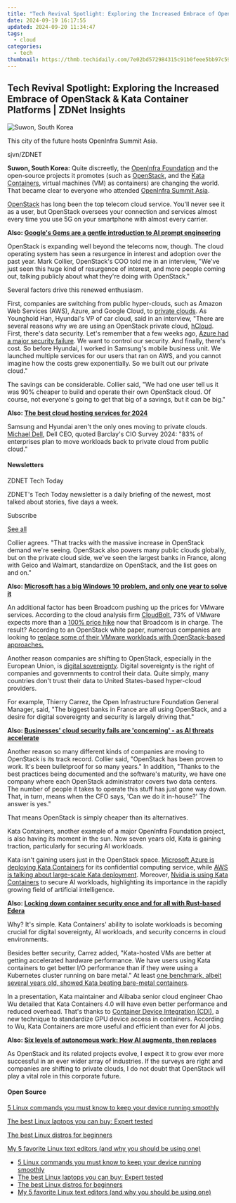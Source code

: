 ```yaml
---
title: "Tech Revival Spotlight: Exploring the Increased Embrace of OpenStack & Kata Container Platforms | ZDNet Insights"
date: 2024-09-19 16:17:55
updated: 2024-09-20 11:34:47
tags:
  - cloud
categories:
  - tech
thumbnail: https://thmb.techidaily.com/7e02bd572984315c91b0feee5bb97c59ecfef3acd51a935224f88b492a26dbad.jpg
---
```


## Tech Revival Spotlight: Exploring the Increased Embrace of OpenStack & Kata Container Platforms | ZDNet Insights

![Suwon, South Korea](https://www.zdnet.com/a/img/resize/2e734ba85b820507232b732c35fc2a437ac53c36/2024/09/04/f48ab108-b5dc-4606-9e1f-e56bf920fbbd/suwon-south-korea.jpg?auto=webp&width=1280)

This city of the future hosts OpenInfra Summit Asia. 

sjvn/ZDNET

**Suwon, South Korea:** Quite discreetly, the [OpenInfra Foundation](https://openinfra.dev/) and the open-source projects it promotes (such as [OpenStack](https://www.openstack.org/), and the [Kata Containers](https://katacontainers.io/), virtual machines (VM) as containers) are changing the world. That became clear to everyone who attended [OpenInfra Summit Asia](https://2024.openinfraasia.org/). 

[OpenStack](https://www.zdnet.com/article/openstack-from-austin-to-zed/) has long been the top telecom cloud service. You'll never see it as a user, but OpenStack oversees your connection and services almost every time you use 5G on your smartphone with almost every carrier. 

**Also: [Google's Gems are a gentle introduction to AI prompt engineering](https://www.zdnet.com/article/googles-gems-are-a-gentle-introduction-to-ai-prompt-engineering/)**

OpenStack is expanding well beyond the telecoms now, though. The cloud operating system has seen a resurgence in interest and adoption over the past year. Mark Collier, OpenStack's COO told me in an interview, "We've just seen this huge kind of resurgence of interest, and more people coming out, talking publicly about what they're doing with OpenStack."

Several factors drive this renewed enthusiasm.

First, companies are switching from public hyper-clouds, such as Amazon Web Services (AWS), Azure, and Google Cloud, to [private clouds](https://www.zdnet.com/paid-content/article/different-flavors-of-private-cloud/). As Younghold Han, Hyundai's VP of car cloud, said in an interview, "There are several reasons why we are using an OpenStack private cloud, [hCloud](https://www.hyundai.co.kr/story/CONT0000000000159670). First, there's data security. Let's remember that a few weeks ago, [Azure had a major security failure](https://techcrunch.com/2024/04/09/microsoft-employees-exposed-internal-passwords-security-lapse/). We want to control our security. And finally, there's cost. So before Hyundai, I worked in Samsung's mobile business unit. We launched multiple services for our users that ran on AWS, and you cannot imagine how the costs grew exponentially. So we built out our private cloud."

The savings can be considerable. Collier said, "We had one user tell us it was 90% cheaper to build and operate their own OpenStack cloud. Of course, not everyone's going to get that big of a savings, but it can be big." 

**Also: [The best cloud hosting services for 2024](https://www.zdnet.com/article/best-cloud-hosting/)**

Samsung and Hyundai aren't the only ones moving to private clouds. [Michael Dell](https://www.linkedin.com/feed/update/), Dell CEO, quoted Barclay's CIO Survey 2024: "83% of enterprises plan to move workloads back to private cloud from public cloud." 

#### Newsletters

ZDNET Tech Today

ZDNET's Tech Today newsletter is a daily briefing of the newest, most talked about stories, five days a week.

 Subscribe

[See all](https://www.zdnet.com/newsletters/)

Collier agrees. "That tracks with the massive increase in OpenStack demand we're seeing. OpenStack also powers many public clouds globally, but on the private cloud side, we've seen the largest banks in France, along with Geico and Walmart, standardize on OpenStack, and the list goes on and on."

**Also: [Microsoft has a big Windows 10 problem, and only one year to solve it](https://www.zdnet.com/article/microsoft-has-a-big-windows-10-problem-and-only-one-year-to-solve-it/)**

An additional factor has been Broadcom pushing up the prices for VMware services. According to the cloud analysis firm [CloudBolt](https://www.cloudbolt.io/), 73% of VMware expects more than a [100% price hike](https://www.cloudbolt.io/industry-research/vmware-acquisition-aftermath/) now that Broadcom is in charge. The result? According to an OpenStack white paper, numerous companies are looking to [replace some of their VMware workloads with OpenStack-based approaches.](https://www.openstack.org/vmware-migration-to-openstack-white-paper) 

Another reason companies are shifting to OpenStack, especially in the European Union, is [digital sovereignty](https://www.zdnet.com/article/microsoft-poses-threat-to-germanys-digital-sovereignty-warns-study/). Digital sovereignty is the right of companies and governments to control their data. Quite simply, many countries don't trust their data to United States-based hyper-cloud providers. 

For example, Thierry Carrez, the Open Infrastructure Foundation General Manager, said, "The biggest banks in France are all using OpenStack, and a desire for digital sovereignty and security is largely driving that."

**Also: [Businesses' cloud security fails are 'concerning' - as AI threats accelerate](https://www.zdnet.com/article/businesses-cloud-security-fails-are-concerning-as-ai-threats-accelerate/)**

Another reason so many different kinds of companies are moving to OpenStack is its track record. Collier said, "OpenStack has been proven to work. It's been bulletproof for so many years." In addition, "Thanks to the best practices being documented and the software's maturity, we have one company where each OpenStack administrator covers two data centers. The number of people it takes to operate this stuff has just gone way down. That, in turn, means when the CFO says, 'Can we do it in-house?' The answer is yes." 

That means OpenStack is simply cheaper than its alternatives. 

Kata Containers, another example of a major OpenInfra Foundation project, is also having its moment in the sun. Now seven years old, Kata is gaining traction, particularly for securing AI workloads. 

Kata isn't gaining users just in the OpenStack space. [Microsoft Azure is deploying Kata Containers](https://techcommunity.microsoft.com/t5/azure-confidential-computing/aligning-with-kata-confidential-containers-to-achieve-zero-trust/ba-p/3797876) for its confidential computing service, while [AWS is talking about large-scale Kata deployment](https://buy.geni.us/Proxy.ashx?TSID=368250&GR%5FURL=https%3A%2F%2Faws.amazon.com%2Fblogs%2Fcontainers%2Fenhancing-kubernetes-workload-isolation-and-security-using-kata-containers%2F%3Ftag%3Dzd-buy-button-20%26ascsubtag%3D%5F%5FCOM%5FCLICK%5FID%5F%5F%7C5754bd37-094e-42a4-8d40-2773c8397232%7Cdtp&dtb=1). Moreover, [Nvidia is using Kata Containers](https://docs.nvidia.com/datacenter/cloud-native/gpu-operator/latest/gpu-operator-kata.html) to secure AI workloads, highlighting its importance in the rapidly growing field of artificial intelligence.

**Also: [Locking down container security once and for all with Rust-based Edera](https://www.zdnet.com/article/locking-down-container-security-once-and-for-all-with-rust-based-edera/)**

Why? It's simple. Kata Containers' ability to isolate workloads is becoming crucial for digital sovereignty, AI workloads, and security concerns in cloud environments.

Besides better security, Carrez added, "Kata-hosted VMs are better at getting accelerated hardware performance. We have users using Kata containers to get better I/O performance than if they were using a Kubernetes cluster running on bare metal." At least [one benchmark, albeit several years old, showed Kata beating bare-metal containers](https://stackhpc.com/kata-io-1.html). 

In a presentation, Kata maintainer and Alibaba senior cloud engineer Chao Wu detailed that Kata Containers 4.0 will have even better performance and reduced overhead. That's thanks to [Container Device Integration (CDI)](https://github.com/kata-containers/kata-containers/issues/9561), a new technique to standardize GPU device access in containers. According to Wu, Kata Containers are more useful and efficient than ever for AI jobs. 

**Also: [Six levels of autonomous work: How AI augments, then replaces](https://www.zdnet.com/article/six-levels-of-autonomous-work-how-ai-augments-then-replaces/)**

As OpenStack and its related projects evolve, I expect it to grow ever more successful in an ever wider array of industries. If the surveys are right and companies are shifting to private clouds, I do not doubt that OpenStack will play a vital role in this corporate future. 

#### Open Source

[5 Linux commands you must know to keep your device running smoothly](https://www.zdnet.com/article/5-linux-commands-you-must-know-to-keep-your-device-running-smoothly/ "5 Linux commands you must know to keep your device running smoothly")

[The best Linux laptops you can buy: Expert tested](https://www.zdnet.com/article/best-linux-laptop/ "The best Linux laptops you can buy: Expert tested")

[The best Linux distros for beginners](https://www.zdnet.com/article/best-linux-desktops-for-beginners/ "The best Linux distros for beginners")

[My 5 favorite Linux text editors (and why you should be using one)](https://www.zdnet.com/article/5-top-linux-text-editors-that-arent-vi-or-emacs-and-why-they-are-my-favorite/ "My 5 favorite Linux text editors (and why you should be using one)")

* [5 Linux commands you must know to keep your device running smoothly](https://www.zdnet.com/article/5-linux-commands-you-must-know-to-keep-your-device-running-smoothly/ "5 Linux commands you must know to keep your device running smoothly")
* [The best Linux laptops you can buy: Expert tested](https://www.zdnet.com/article/best-linux-laptop/ "The best Linux laptops you can buy: Expert tested")
* [The best Linux distros for beginners](https://www.zdnet.com/article/best-linux-desktops-for-beginners/ "The best Linux distros for beginners")
* [My 5 favorite Linux text editors (and why you should be using one)](https://www.zdnet.com/article/5-top-linux-text-editors-that-arent-vi-or-emacs-and-why-they-are-my-favorite/ "My 5 favorite Linux text editors (and why you should be using one)")

<ins class="adsbygoogle"
     style="display:block"
     data-ad-format="autorelaxed"
     data-ad-client="ca-pub-7571918770474297"
     data-ad-slot="1223367746"></ins>



<ins class="adsbygoogle"
     style="display:block"
     data-ad-client="ca-pub-7571918770474297"
     data-ad-slot="8358498916"
     data-ad-format="auto"
     data-full-width-responsive="true"></ins>
